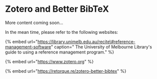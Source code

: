 # Zotero and Better BibTeX

More content coming soon...

In the mean time, please refer to the following websites:

{% embed url="https://library.unimelb.edu.au/recite\#reference-management-software" caption=" The University of Melbourne Library\'s guide to using a reference management program." %}

{% embed url="https://www.zotero.org" %}

{% embed url="https://retorque.re/zotero-better-bibtex" %}



